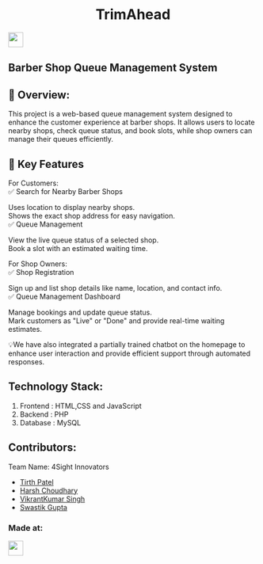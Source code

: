 <h1 align="center">TrimAhead</h1>

<p align="center">
</p>
<a href="https://weekendofcode.computercodingclub.in/"> <img src="https://i.postimg.cc/njCM24kx/woc.jpg" height=30px> </a>  
  
<h2>Barber Shop Queue Management System</h2>

## 📌 Overview:

This project is a web-based queue management system designed to enhance the customer experience at barber shops. It allows users to locate nearby shops, check queue status, and book slots, while shop owners can manage their queues efficiently.

## 🚀 Key Features

For Customers:  
✅ Search for Nearby Barber Shops  

Uses location to display nearby shops.  
Shows the exact shop address for easy navigation.  
✅ Queue Management  

View the live queue status of a selected shop.  
Book a slot with an estimated waiting time.  


For Shop Owners:  
✅ Shop Registration  

Sign up and list shop details like name, location, and contact info.  
✅ Queue Management Dashboard  

Manage bookings and update queue status.  
Mark customers as "Live" or "Done" and provide real-time waiting estimates.  

💡We have also integrated a partially trained chatbot on the homepage 
to enhance user interaction and provide efficient support through 
automated responses.  

## Technology Stack:
  1) Frontend : HTML,CSS and JavaScript
  2) Backend : PHP
  3) Database : MySQL

## Contributors:

Team Name: 4Sight Innovators 

* [Tirth Patel](https://github.com/tirth-patel06)
* [Harsh Choudhary](https://github.com/HarshChoudharyGit)
* [VikrantKumar Singh](https://github.com/vikrant13572)
* [Swastik Gupta](https://github.com/Swastik-Gupta30)

### Made at:



<a href="[https://hack36.com](https://weekendofcode.computercodingclub.in/)"> <img src="https://i.postimg.cc/Z9fC676j/devjam.jpg" height=30px> </a>
